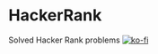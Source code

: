 # HackerRank
Solved Hacker Rank problems
[![ko-fi](https://www.ko-fi.com/img/githubbutton_sm.svg)](https://ko-fi.com/Z8Z324N8Y)
